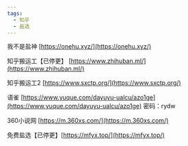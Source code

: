 ```yaml
---
tags:
  - 知乎
  - 盐选
---
```




我不是盐神 [https://onehu.xyz/](https://onehu.xyz/)

知乎搬运工【已停更】 [https://www.zhihuban.ml/](https://www.zhihuban.ml/)

知乎搬运工2 [https://www.sxctp.org/](https://www.sxctp.org/)

语雀 [https://www.yuque.com/dayuyu-ualcu/azo1ge](https://www.yuque.com/dayuyu-ualcu/azo1ge) 密码：rydw

360小说网 [https://m.360xs.com/](https://m.360xs.com/)

免费盐选【已停更】[https://mfyx.top/](https://mfyx.top/)


